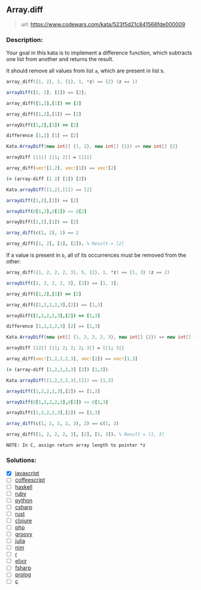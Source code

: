 ## Array.diff

> url: <https://www.codewars.com/kata/523f5d21c841566fde000009>

### Description:

Your goal in this kata is to implement a difference function, which subtracts one list from another and returns the result.

It should remove all values from list `a`, which are present in list `b`.

```c
array_diff({1, 2}, 2, {1}, 1, *z) == {2} (z == 1)
```

```javascript
arrayDiff([1, 2], [1]) == [2];
```

```ruby
array_diff([1,2],[1]) == [2]
```

```python
array_diff([1,2],[1]) == [2]
```

```coffeescript
arrayDiff([1,2],[1]) == [2]
```

```haskell
difference [1,2] [1] == [2]
```

```csharp
Kata.ArrayDiff(new int[] {1, 2}, new int[] {1}) => new int[] {2}
```

```fsharp
arrayDiff [|1|] [|1; 2|] = [|2|]
```

```rust
array_diff(vec![1,2], vec![1]) == vec![2]
```

```clojure
(= (array-diff [1 2] [1]) [2])
```

```groovy
Kata.arrayDiff([1,2],[1]) == [2]
```

```julia
arraydiff([1,2],[1]) == [2]
```

```nim
arrayDiff(@[1,2],@[1]) == @[2]
```

```php
arrayDiff([1,2],[1]) == [2]
```

```r
array_diff(c(1, 2), 1) == 2
```

```prolog
array_diff([1, 2], [1], [2]). % Result = [2]
```

If a value is present in `b`, all of its occurrences must be removed from the other:

```c
array_diff({1, 2, 2, 2, 3}, 5, {2}, 1, *z) == {1, 3} (z == 2)
```

```javascript
arrayDiff([1, 2, 2, 2, 3], [2]) == [1, 3];
```

```ruby
array_diff([1,2],[1]) == [2]
```

```python
array_diff([1,2,2,2,3],[2]) == [1,3]
```

```coffeescript
arrayDiff([1,2,2,2,3],[2]) == [1,3]
```

```haskell
difference [1,2,2,2,3] [2] == [1,3]
```

```csharp
Kata.ArrayDiff(new int[] {1, 2, 2, 2, 3}, new int[] {2}) => new int[] {1, 3}
```

```fsharp
arrayDiff [|2|] [|1; 2; 2; 2; 3|] = [|1; 3|]
```

```rust
array_diff(vec![1,2,2,2,3], vec![2]) == vec![1,3]
```

```clojure
(= (array-diff [1,2,2,2,3] [2]) [1,3])
```

```groovy
Kata.arrayDiff([1,2,2,2,3],[2]) == [1,3]
```

```julia
arraydiff([1,2,2,2,3],[2]) == [1,3]
```

```nim
arrayDiff(@[1,2,2,2,3],@[2]) == @[1,3]
```

```php
arrayDiff([1,2,2,2,3],[2]) == [1,3]
```

```r
array_diff(c(1, 2, 2, 2, 3), 2) == c(1, 3)
```

```prolog
array_diff([1, 2, 2, 2, 3], [2], [1, 3]). % Result = [1, 3]
```

```if:c
NOTE: In C, assign return array length to pointer *z
```

### Solutions:

- [x] [javascript](./01-solution.js)
- [ ] [coffeescript]()
- [ ] [haskell]()
- [ ] [ruby]()
- [ ] [python]()
- [ ] [csharp]()
- [ ] [rust]()
- [ ] [clojure]()
- [ ] [php]()
- [ ] [groovy]()
- [ ] [julia]()
- [ ] [nim]()
- [ ] [r]()
- [ ] [elixir]()
- [ ] [fsharp]()
- [ ] [prolog]()
- [ ] [c]()
